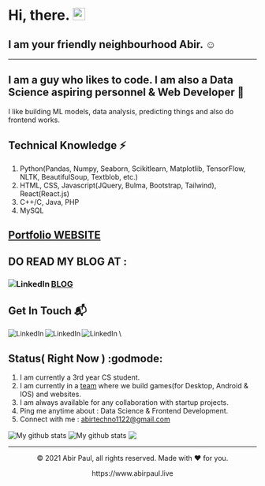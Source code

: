 # Hi, there. <img src="https://media.giphy.com/media/hvRJCLFzcasrR4ia7z/giphy.gif" width="25px">

## I am your friendly neighbourhood Abir. :relaxed:
---
## I am a guy who likes to code. I am also a Data Science aspiring personnel & Web Developer :rocket:
I like building ML models, data analysis, predicting things and also do frontend works.

## Technical Knowledge :zap:
1. Python(Pandas, Numpy, Seaborn, Scikitlearn, Matplotlib, TensorFlow, NLTK, BeautifulSoup, Textblob, etc.)
2. HTML, CSS, Javascript(JQuery, Bulma, Bootstrap, Tailwind), React(React.js)
3. C++/C, Java, PHP
4. MySQL

## [Portfolio WEBSITE]
## DO READ MY BLOG AT :
### [BLOG] [<img align="left" alt="LinkedIn" src="https://img.shields.io/badge/Medium-12100E?style=for-the-badge&logo=medium&logoColor=white"/>][medium]



## Get In Touch :mailbox_with_mail:
[<img align="left" alt="LinkedIn" src="https://img.shields.io/badge/linkedin-%230077B5.svg?&style=for-the-badge&logo=linkedin&logoColor=white" />][linkedin] 
[<img align="left" alt="LinkedIn" src="https://img.shields.io/badge/Facebook-1877F2?style=for-the-badge&logo=facebook&logoColor=white" />][Facebook]
[<img align="left" alt="LinkedIn" src="https://img.shields.io/badge/Twitter-1DA1F2?style=for-the-badge&logo=twitter&logoColor=white" />][Twitter] \

## Status( Right Now ) :godmode:
1. I am currently a 3rd year CS student.
2. I am currently in a [team] where we build games(for Desktop, Android & IOS) and websites.
3. I am always available for any collaboration with startup projects.
4. Ping me anytime about : Data Science & Frontend Development.
5. Connect with me : abirtechno1122@gmail.com

<img align="center" src="https://github-readme-streak-stats.herokuapp.com?user=wandererabir&theme=vue-dark&hide_border=true&date_format=M%20j%5B%2C%20Y%5D" alt="My github stats" />

<img align="center" src="https://github-readme-stats.vercel.app/api?username=wandererabir&show_icons=true&include_all_commits=true&theme=cobalt&hide_border=true" alt="My github stats" /> 

<img align="center" src="https://github-readme-stats.vercel.app/api/top-langs/?username=wandererabir&layout=compact&theme=cobalt&hide_border=true" />


---
<p align="center"> © 2021 Abir Paul, all rights reserved. Made with ❤️ for you. </p>
<p align="center">
https://www.abirpaul.live
</p>

[Facebook]: https://www.facebook.com/abir.paul.79230/
[Twitter]: https://twitter.com/AbirWanderer
[linkedin]: https://www.linkedin.com/in/abir-paul-682191197/ 
[Portfolio WEBSITE]: https://www.abirpaul.live
[team]: https://www.linkedin.com/company/kodo-shinobi/
[BLOG]:https://www.abirpaul.live/blog.html
[medium]:https://abirpaul.medium.com/

